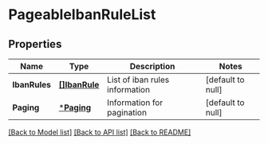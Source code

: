 # PageableIbanRuleList

## Properties
Name | Type | Description | Notes
------------ | ------------- | ------------- | -------------
**IbanRules** | [**[]IbanRule**](IbanRule.md) | List of iban rules information | [default to null]
**Paging** | [***Paging**](Paging.md) | Information for pagination | [default to null]

[[Back to Model list]](../README.md#documentation-for-models) [[Back to API list]](../README.md#documentation-for-api-endpoints) [[Back to README]](../README.md)


